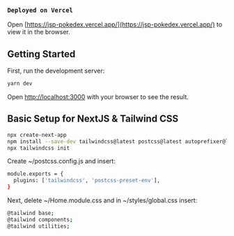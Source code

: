 ### `Deployed on Vercel`
Open [https://jsp-pokedex.vercel.app/](https://jsp-pokedex.vercel.app/) to view it in the browser.

## Getting Started

First, run the development server:

```bash
yarn dev
```

Open [http://localhost:3000](http://localhost:3000) with your browser to see the result.

## Basic Setup for NextJS & Tailwind CSS

```bash
npx create-next-app
npm install --save-dev tailwindcss@latest postcss@latest autoprefixer@latest
npx tailwindcss init
```

Create ~/postcss.config.js and insert:

```bash
module.exports = {
  plugins: ['tailwindcss', 'postcss-preset-env'],
}
```

Next, delete ~/Home.module.css and in ~/styles/global.css insert:

```bash
@tailwind base;
@tailwind components;
@tailwind utilities;
```
